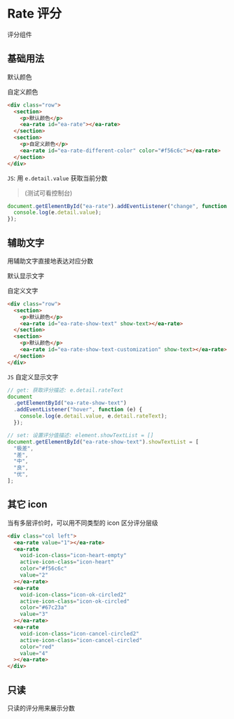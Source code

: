 <script setup>
import { onMounted } from 'vue'

onMounted(() => {
  import('../index.js')
  import('./index.scss')

  document.getElementById('ea-rate').addEventListener('change', function (e) {
    console.log(e.detail.value)
  })

  document.getElementById('ea-rate-show-text-customization').showTextList = ["极差", "差", "中", "良", "优"];
  document.getElementById('ea-rate-show-text').addEventListener('hover', function (e) {
    console.log(e.detail.value, e.detail.rateText)
  })
})
</script>

# Rate 评分

评分组件

## 基础用法

<div class="row">
    <section>
        <p>默认颜色</p>
        <ea-rate id="ea-rate" value="2"></ea-rate>
    </section>
    <section>
        <p>自定义颜色</p>
        <ea-rate id="ea-rate-different-color" color="#f56c6c"></ea-rate>
    </section>
</div>

```html
<div class="row">
  <section>
    <p>默认颜色</p>
    <ea-rate id="ea-rate"></ea-rate>
  </section>
  <section>
    <p>自定义颜色</p>
    <ea-rate id="ea-rate-different-color" color="#f56c6c"></ea-rate>
  </section>
</div>
```

`JS`: 用 `e.detail.value` 获取当前分数

> (测试可看控制台)

```js
document.getElementById("ea-rate").addEventListener("change", function (e) {
  console.log(e.detail.value);
});
```

## 辅助文字

用辅助文字直接地表达对应分数

<div class="row">
    <section>
        <p>默认显示文字</p>
        <ea-rate id="ea-rate-show-text" show-text></ea-rate>
    </section>
    <section>
        <p>自定义文字</p>
        <ea-rate id="ea-rate-show-text-customization" show-text></ea-rate>
    </section>
</div>

```html
<div class="row">
  <section>
    <p>默认颜色</p>
    <ea-rate id="ea-rate-show-text" show-text></ea-rate>
  </section>
  <section>
    <p>默认颜色</p>
    <ea-rate id="ea-rate-show-text-customization" show-text></ea-rate>
  </section>
</div>
```

`JS` 自定义显示文字

```js
// get: 获取评分描述: e.detail.rateText
document
  .getElementById("ea-rate-show-text")
  .addEventListener("hover", function (e) {
    console.log(e.detail.value, e.detail.rateText);
  });

// set: 设置评分值描述: element.showTextList = []
document.getElementById("ea-rate-show-text").showTextList = [
  "极差",
  "差",
  "中",
  "良",
  "优",
];
```

## 其它 icon

当有多层评价时，可以用不同类型的 icon 区分评分层级

<div class="col left">
    <ea-rate value="1"></ea-rate>
    <ea-rate void-icon-class="icon-heart-empty" active-icon-class="icon-heart" color="#f56c6c" value="2"></ea-rate>
    <ea-rate void-icon-class="icon-ok-circled2" active-icon-class="icon-ok-circled" color="#67c23a" value="3"></ea-rate>
    <ea-rate void-icon-class="icon-cancel-circled2" active-icon-class="icon-cancel-circled" color="red" value="4"></ea-rate>
</div>

```html
<div class="col left">
  <ea-rate value="1"></ea-rate>
  <ea-rate
    void-icon-class="icon-heart-empty"
    active-icon-class="icon-heart"
    color="#f56c6c"
    value="2"
  ></ea-rate>
  <ea-rate
    void-icon-class="icon-ok-circled2"
    active-icon-class="icon-ok-circled"
    color="#67c23a"
    value="3"
  ></ea-rate>
  <ea-rate
    void-icon-class="icon-cancel-circled2"
    active-icon-class="icon-cancel-circled"
    color="red"
    value="4"
  ></ea-rate>
</div>
```

## 只读

只读的评分用来展示分数

<div class="col left">
    <ea-rate value="1"></ea-rate>
</div>
